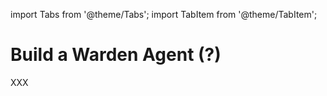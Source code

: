 ﻿---
sidebar_position: 5
---

import Tabs from '@theme/Tabs';
import TabItem from '@theme/TabItem';

# Build a Warden Agent (?)

XXX
